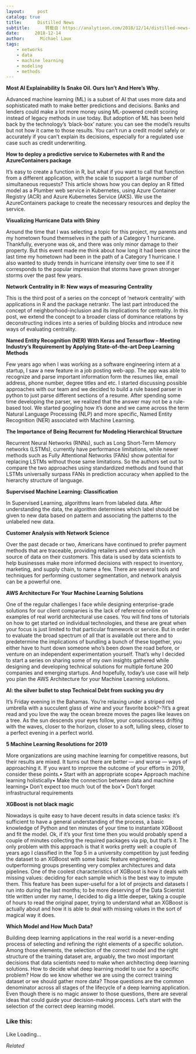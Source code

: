 ```yaml
---
layout:     post
catalog: true
title:      Distilled News
subtitle:      转载自：https://analytixon.com/2018/12/14/distilled-news-932/
date:      2018-12-14
author:      Michael Laux
tags:
    - networks
    - data
    - machine learning
    - modeling
    - methods
---
```


**Most AI Explainability Is Snake Oil. Ours Isn’t And Here’s Why.**

Advanced machine learning (ML) is a subset of AI that uses more data and sophisticated math to make better predictions and decisions. Banks and lenders could make a lot more money using ML-powered credit scoring instead of legacy methods in use today. But adoption of ML has been held back by the technology’s ‘black-box’ nature: you can see the model’s results but not how it came to those results. You can’t run a credit model safely or accurately if you can’t explain its decisions, especially for a regulated use case such as credit underwriting.

**How to deploy a predictive service to Kubernetes with R and the AzureContainers package**

It’s easy to create a function in R, but what if you want to call that function from a different application, with the scale to support a large number of simultaneous requests? This article shows how you can deploy an R fitted model as a Plumber web service in Kubernetes, using Azure Container Registry (ACR) and Azure Kubernetes Service (AKS). We use the AzureContainers package to create the necessary resources and deploy the service.

**Visualizing Hurricane Data with Shiny**

Around the time that I was selecting a topic for this project, my parents and my hometown found themselves in the path of a Category 1 hurricane. Thankfully, everyone was ok, and there was only minor damage to their property. But this event made me think about how long it had been since the last time my hometown had been in the path of a Category 1 hurricane. I also wanted to study trends in hurricane intensity over time to see if it corresponds to the popular impression that storms have grown stronger storms over the past few years.

**Network Centrality in R: New ways of measuring Centrality**

This is the third post of a series on the concept of ‘network centrality’ with applications in R and the package netrankr. The last part introduced the concept of neighborhood-inclusion and its implications for centrality. In this post, we extend the concept to a broader class of dominance relations by deconstructing indices into a series of building blocks and introduce new ways of evaluating centrality.

**Named Entity Recognition (NER) With Keras and Tensorflow – Meeting Industry’s Requirement by Applying State-of-the-art Deep Learning Methods**

Few years ago when I was working as a software engineering intern at a startup, I saw a new feature in a job posting web-app. The app was able to recognize and parse important information form the resumes like, email address, phone number, degree titles and etc. I started discussing possible approaches with our team and we decided to build a rule based parser in python to just parse different sections of a resume. After spending some time developing the parser, we realized that the answer may not be a rule-based tool. We started googling how it’s done and we came across the term Natural Language Processing (NLP) and more specific, Named Entity Recognition (NER) associated with Machine Learning.

**The Importance of Being Recurrent for Modeling Hierarchical Structure**

Recurrent Neural Networks (RNNs), such as Long Short-Term Memory networks (LSTMs), currently have performance limitations, while newer methods such as Fully Attentional Networks (FANs) show potential for replacing LSTMs without those same limitations. So the authors set out to compare the two approaches using standardized methods and found that LSTMs universally surpass FANs in prediction accuracy when applied to the hierarchy structure of language.

**Supervised Machine Learning: Classification**

In Supervised Learning, algorithms learn from labeled data. After understanding the data, the algorithm determines which label should be given to new data based on pattern and associating the patterns to the unlabeled new data.

**Customer Analysis with Network Science**

Over the past decade or two, Americans have continued to prefer payment methods that are traceable, providing retailers and vendors with a rich source of data on their customers. This data is used by data scientists to help businesses make more informed decisions with respect to inventory, marketing, and supply chain, to name a few. There are several tools and techniques for performing customer segmentation, and network analysis can be a powerful one.

**AWS Architecture For Your Machine Learning Solutions**

One of the regular challenges I face while designing enterprise-grade solutions for our client companies is the lack of reference online on examples of real world architectural use cases. You will find tons of tutorials on how to get started on individual technologies, and these are great when your focus is just limited to that particular framework or service. But in order to evaluate the broad spectrum of all that is available out there and to predetermine the implications of bundling a bunch of these together, you either have to hunt down someone who’s been down the road before, or venture on an independent experimentation yourself. That’s why I decided to start a series on sharing some of my own insights gathered while designing and developing technical solutions for multiple fortune 200 companies and emerging startups. And hopefully, today’s use case will help you plan the AWS Architecture for your Machine Learning solutions.

**AI: the silver bullet to stop Technical Debt from sucking you dry**

It’s Friday evening in the Bahamas. You’re relaxing under a striped red umbrella with a succulent glass of wine and your favorite book?-?it’s a great read and you love the way the ocean breeze moves the pages like leaves on a tree. As the sun descends your eyes follow, your consciousness drifting with the waves, closer to the horizon, closer to a soft, lulling sleep, closer to a perfect evening in a perfect world.

**5 Machine Learning Resolutions for 2019**

More organizations are using machine learning for competitive reasons, but their results are mixed. It turns out there are better — and worse — ways of approaching it. If you want to improve the outcome of your efforts in 2019, consider these points.• Start with an appropriate scope• Approach machine learning holistically• Make the connection between data and machine learning• Don’t expect too much ‘out of the box’• Don’t forget infrastructural requirements

**XGBoost is not black magic**

Nowadays is quite easy to have decent results in data science tasks: it’s sufficient to have a general understanding of the process, a basic knowledge of Python and ten minutes of your time to instantiate XGBoost and fit the model. Ok, if it’s your first time then you would probably spend a couple of minutes collecting the required packages via pip, but that’s it. The only problem with this approach is that it works pretty well: a couple of years ago I classified in the Top 5 in a university competition by just feeding the dataset to an XGBoost with some basic feature engineering, outperforming groups presenting very complex architectures and data pipelines. One of the coolest characteristics of XGBoost is how it deals with missing values: deciding for each sample which is the best way to impute them. This feature has been super-useful for a lot of projects and datasets I run into during the last months; to be more deserving of the Data Scientist title written under my name, I decided to dig a little deeper, taking a couple of hours to read the original paper, trying to understand what an XGBoost is actually about and how it is able to deal with missing values in the sort of magical way it does.

**Which Model and How Much Data?**

Building deep learning applications in the real world is a never-ending process of selecting and refining the right elements of a specific solution. Among those elements, the selection of the correct model and the right structure of the training dataset are, arguably, the two most important decisions that data scientists need to make when architecting deep learning solutions. How to decide what deep learning model to use for a specific problem? How do we know whether we are using the correct training dataset or we should gather more data? Those questions are the common denominator across all stages of the lifecycle of a deep learning application. Even though there is no magic answer to those questions, there are several ideas that could guide your decision-making process. Let’s start with the selection of the correct deep learning model.





### Like this:

Like Loading...


*Related*

